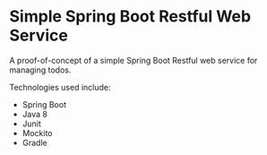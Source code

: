 # Simple Spring Boot Restful Web Service

A proof-of-concept of a simple Spring Boot Restful web service for managing todos.

Technologies used include:
* Spring Boot
* Java 8
* Junit
* Mockito
* Gradle
